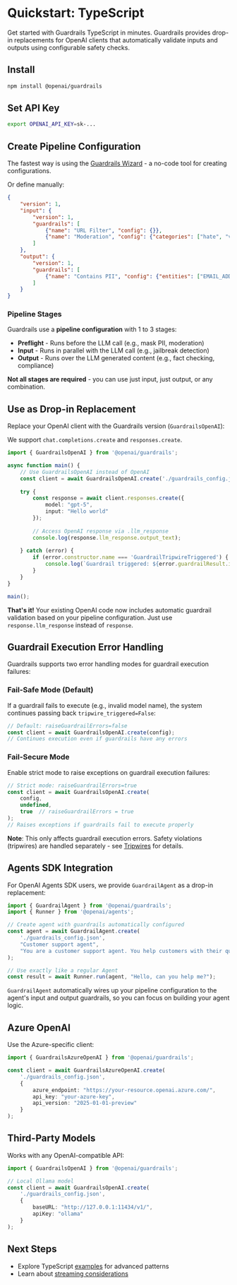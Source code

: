 # Quickstart: TypeScript

Get started with Guardrails TypeScript in minutes. Guardrails provides drop-in replacements for OpenAI clients that automatically validate inputs and outputs using configurable safety checks.

## Install

```bash
npm install @openai/guardrails
```

## Set API Key

```bash
export OPENAI_API_KEY=sk-...
```

## Create Pipeline Configuration

The fastest way is using the [Guardrails Wizard](https://platform.openai.com/guardrails) - a no-code tool for creating configurations.

Or define manually:

```json
{
    "version": 1,
    "input": {
        "version": 1,
        "guardrails": [
            {"name": "URL Filter", "config": {}},
            {"name": "Moderation", "config": {"categories": ["hate", "violence"]}}
        ]
    },
    "output": {
        "version": 1,
        "guardrails": [
            {"name": "Contains PII", "config": {"entities": ["EMAIL_ADDRESS", "PHONE_NUMBER"]}}
        ]
    }
}
```

### Pipeline Stages

Guardrails use a **pipeline configuration** with 1 to 3 stages:

- **Preflight** - Runs before the LLM call (e.g., mask PII, moderation)
- **Input** - Runs in parallel with the LLM call (e.g., jailbreak detection)
- **Output** - Runs over the LLM generated content (e.g., fact checking, compliance)

**Not all stages are required** - you can use just input, just output, or any combination.

## Use as Drop-in Replacement

Replace your OpenAI client with the Guardrails version (`GuardrailsOpenAI`):

We support `chat.completions.create` and `responses.create`.

```typescript
import { GuardrailsOpenAI } from '@openai/guardrails';

async function main() {
    // Use GuardrailsOpenAI instead of OpenAI
    const client = await GuardrailsOpenAI.create('./guardrails_config.json');
    
    try {
        const response = await client.responses.create({
            model: "gpt-5",
            input: "Hello world"
        });
        
        // Access OpenAI response via .llm_response
        console.log(response.llm_response.output_text);
        
    } catch (error) {
        if (error.constructor.name === 'GuardrailTripwireTriggered') {
            console.log(`Guardrail triggered: ${error.guardrailResult.info}`);
        }
    }
}

main();
```

**That's it!** Your existing OpenAI code now includes automatic guardrail validation based on your pipeline configuration. Just use `response.llm_response` instead of `response`.

## Guardrail Execution Error Handling

Guardrails supports two error handling modes for guardrail execution failures:

### Fail-Safe Mode (Default)
If a guardrail fails to execute (e.g., invalid model name), the system continues passing back `tripwire_triggered=False`:

```typescript
// Default: raiseGuardrailErrors=false
const client = await GuardrailsOpenAI.create(config);
// Continues execution even if guardrails have any errors
```

### Fail-Secure Mode
Enable strict mode to raise exceptions on guardrail execution failures:

```typescript
// Strict mode: raiseGuardrailErrors=true
const client = await GuardrailsOpenAI.create(
    config,
    undefined,
    true  // raiseGuardrailErrors = true
);
// Raises exceptions if guardrails fail to execute properly
```

**Note**: This only affects guardrail execution errors. Safety violations (tripwires) are handled separately - see [Tripwires](./tripwires.md) for details.

## Agents SDK Integration

For OpenAI Agents SDK users, we provide `GuardrailAgent` as a drop-in replacement:

```typescript
import { GuardrailAgent } from '@openai/guardrails';
import { Runner } from '@openai/agents';

// Create agent with guardrails automatically configured
const agent = await GuardrailAgent.create(
    './guardrails_config.json',
    "Customer support agent",
    "You are a customer support agent. You help customers with their questions."
);

// Use exactly like a regular Agent
const result = await Runner.run(agent, "Hello, can you help me?");
```

`GuardrailAgent` automatically wires up your pipeline configuration to the agent's input and output guardrails, so you can focus on building your agent logic.

## Azure OpenAI

Use the Azure-specific client:

```typescript
import { GuardrailsAzureOpenAI } from '@openai/guardrails';

const client = await GuardrailsAzureOpenAI.create(
    './guardrails_config.json',
    {
        azure_endpoint: "https://your-resource.openai.azure.com/",
        api_key: "your-azure-key",
        api_version: "2025-01-01-preview"
    }
);
```

## Third-Party Models

Works with any OpenAI-compatible API:

```typescript
import { GuardrailsOpenAI } from '@openai/guardrails';

// Local Ollama model
const client = await GuardrailsOpenAI.create(
    './guardrails_config.json',
    {
        baseURL: "http://127.0.0.1:11434/v1/",
        apiKey: "ollama"
    }
);
```

## Next Steps

- Explore TypeScript [examples](https://github.com/openai/openai-guardrails-js/tree/main/examples) for advanced patterns
- Learn about [streaming considerations](./streaming_output.md)
